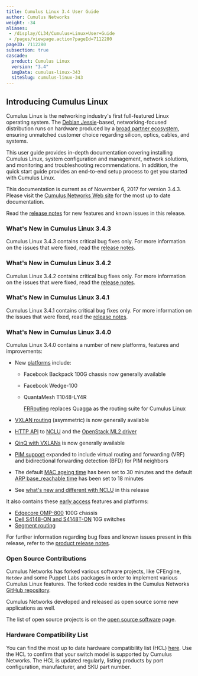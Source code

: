 ```yaml
---
title: Cumulus Linux 3.4 User Guide
author: Cumulus Networks
weight: -34
aliases:
 - /display/CL34/Cumulus+Linux+User+Guide
 - /pages/viewpage.action?pageId=7112280
pageID: 7112280
subsection: true
cascade:
  product: Cumulus Linux
  version: "3.4"
  imgData: cumulus-linux-343
  siteSlug: cumulus-linux-343
---
```

## Introducing Cumulus Linux

Cumulus Linux is the networking industry's first full-featured Linux
operating system. The [Debian Jessie](https://www.debian.org/releases/jessie/)-based,
networking-focused distribution runs on hardware produced by a 
[broad partner ecosystem](https://cumulusnetworks.com/hcl/), ensuring unmatched
customer choice regarding silicon, optics, cables, and systems.

This user guide provides in-depth documentation covering installing
Cumulus Linux, system configuration and management, network solutions,
and monitoring and troubleshooting recommendations. In addition, the
quick start guide provides an end-to-end setup process to get you
started with Cumulus Linux.

This documentation is current as of November 6, 2017 for version 3.4.3.
Please visit the 
[Cumulus Networks Web site](https://docs.cumulusnetworks.com) for the most up to date
documentation.

Read the 
[release notes](https://support.cumulusnetworks.com/hc/en-us/articles/115013055508)
for new features and known issues in this release.

### What's New in Cumulus Linux 3.4.3

Cumulus Linux 3.4.3 contains critical bug fixes only. For more
information on the issues that were fixed, read the 
[release notes](https://support.cumulusnetworks.com/hc/en-us/articles/115014754307).

### What's New in Cumulus Linux 3.4.2

Cumulus Linux 3.4.2 contains critical bug fixes only. For more
information on the issues that were fixed, read the 
[release notes](https://support.cumulusnetworks.com/hc/en-us/articles/115013055508).

### What's New in Cumulus Linux 3.4.1

Cumulus Linux 3.4.1 contains critical bug fixes only. For more
information on the issues that were fixed, read the 
[release notes](https://support.cumulusnetworks.com/hc/en-us/articles/115012218847).

### What's New in Cumulus Linux 3.4.0

Cumulus Linux 3.4.0 contains a number of new platforms, features and
improvements:

- New [platforms](https://cumulusnetworks.com/hcl) include:

  - Facebook Backpack 100G chassis now generally available
  - Facebook Wedge-100
  - QuantaMesh T1048-LY4R

    [FRRouting](/version/cumulus-linux-343/Layer-Three/FRRouting-Overview/)
    replaces Quagga as the routing suite for Cumulus Linux

- [VXLAN routing](/version/cumulus-linux-343/Network-Virtualization/VXLAN-Routing)
  (asymmetric) is now generally available
- [HTTP API](/version/cumulus-linux-343/System-Configuration/HTTP-API) to
  [NCLU](/version/cumulus-linux-343/System-Configuration/Network-Command-Line-Utility-NCLU)
  and the
  [OpenStack ML2 driver](/version/cumulus-linux-343/Network-Solutions/OpenStack-Neutron-ML2-and-Cumulus-Linux)
- [QinQ with VXLANs](/version/cumulus-linux-343/Network-Virtualization/Hybrid-Cloud-Connectivity-with-QinQ-and-VXLANs)
    is now generally available
- [PIM support](/version/cumulus-linux-343/Layer-Three/Protocol-Independent-Multicast-PIM)
    expanded to include virtual routing and forwarding (VRF) and
    bidirectional forwarding detection (BFD) for PIM neighbors
- The default [MAC ageing time](/version/cumulus-linux-343/Layer-One-and-Two/Ethernet-Bridging-VLANs/#mac-address-ageing)
    has been set to 30 minutes and the default 
    [ARP base\_reachable time](/version/cumulus-linux-343/Layer-One-and-Two/Ethernet-Bridging-VLANs/VLAN-aware-Bridge-Mode-for-Large-scale-Layer-2-Environments/#configuring-arp-timers)
    has been set to 18 minutes
- See [what's new and different with NCLU](https://support.cumulusnetworks.com/hc/en-us/articles/115011823667)
  in this release

It also contains these 
[early access](https://support.cumulusnetworks.com/hc/en-us/articles/202933878)
features and platforms:

- [Edgecore OMP-800](https://cumulusnetworks.com/products/hardware-compatibility-list/?Brand=edgecore) 100G chassis
- [Dell S4148-ON and S4148T-ON](https://cumulusnetworks.com/products/hardware-compatibility-list/?Brand=dell) 10G switches
- [Segment routing](/version/cumulus-linux-343/Layer-Three/Segment-Routing)

For further information regarding bug fixes and known issues present in
this release, refer to the 
[product release notes](https://support.cumulusnetworks.com/hc/en-us/articles/115011217808).

### Open Source Contributions

Cumulus Networks has forked various software projects, like CFEngine,
`Netdev` and some Puppet Labs packages in order to implement various
Cumulus Linux features. The forked code resides in the Cumulus Networks
[GitHub repository](https://github.com/CumulusNetworks).

Cumulus Networks developed and released as open source some new
applications as well.

The list of open source projects is on the [open source
software](http://oss.cumulusnetworks.com/) page.

### Hardware Compatibility List

You can find the most up to date hardware compatibility list (HCL)
[here](http://cumulusnetworks.com/hcl/). Use the HCL to confirm that
your switch model is supported by Cumulus Networks. The HCL is updated
regularly, listing products by port configuration, manufacturer, and SKU
part number.
